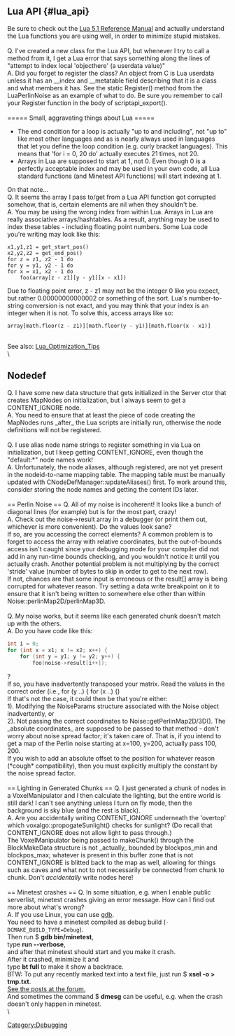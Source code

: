 ## Lua API {#lua_api}

Be sure to check out the [Lua 5.1 Reference Manual](http://www.lua.org/manual/5.1/manual.html) and actually understand the Lua functions you are using well, in order to minimize stupid mistakes.\
\
Q. I\'ve created a new class for the Lua API, but whenever I try to call a method from it, I get a Lua error that says something along the lines of \"attempt to index local \'objecthere\' (a userdata value)\"\
A. Did you forget to register the class? An object from C is Lua userdata unless it has an \_\_index and \_\_metatable field describing that it is a class and what members it has. See the static Register() method from the LuaPerlinNoise as an example of what to do. Be sure you remember to call your Register function in the body of scriptapi_export().\
\
===== Small, aggravating things about Lua =====

-   The end condition for a loop is actually \"up to and including\", not \"up to\" like most other languages and as is nearly always used in languages that let you define the loop condition (e.g. curly bracket languages). This means that \'for i = 0, 20 do\' actually executes 21 times, not 20.
-   Arrays in Lua are supposed to start at 1, not 0. Even though 0 is a perfectly acceptable index and may be used in your own code, all Lua standard functions (and Minetest API functions) will start indexing at 1.

On that note\...\
Q. It seems the array I pass to/get from a Lua API function got corrupted somehow, that is, certain elements are nil when they shouldn\'t be.\
A. You may be using the wrong index from within Lua. Arrays in Lua are really associative arrays/hashtables. As a result, anything may be used to index these tables - including floating point numbers. Some Lua code you\'re writing may look like this:

    x1,y1,z1 = get_start_pos()
    x2,y2,z2 = get_end_pos()
    for z = z1, z2 - 1 do
    for y = y1, y2 - 1 do
    for x = x1, x2 - 1 do
        foo(array[z - z1][y - y1][x - x1])

Due to floating point error, z - z1 may not be the integer 0 like you expect, but rather 0.00000000000002 or something of the sort. Lua\'s number-to-string conversion is not exact, and you may think that your index is an integer when it is not. To solve this, access arrays like so:

    array[math.floor(z - z1)][math.floor(y - y1)][math.floor(x - x1)]

\
See also: [Lua_Optimization_Tips](Lua_Optimization_Tips "wikilink")\
\

## Nodedef

Q. I have some new data structure that gets initialized in the Server ctor that creates MapNodes on initialization, but I always seem to get a CONTENT_IGNORE node.\
A. You need to ensure that at least the piece of code creating the MapNodes runs \_after\_ the Lua scripts are initially run, otherwise the node definitions will not be registered.\
\
Q. I use alias node name strings to register something in via Lua on initialization, but I keep getting CONTENT_IGNORE, even though the \"default:\*\" node names work!\
A. Unfortunately, the node aliases, although registered, are not yet present in the nodeid-to-name mapping table. The mapping table must be manually updated with CNodeDefManager::updateAliases() first. To work around this, consider storing the node names and getting the content IDs later.\
\
== Perlin Noise == Q. All of my noise is incoherent! It looks like a bunch of diagonal lines (for example) but is for the most part, crazy!\
A. Check out the noise-\>result array in a debugger (or print them out, whichever is more convenient). Do the values look sane?\
If so, are you accessing the correct elements? A common problem is to forget to access the array with relative coordinates, but the out-of-bounds access isn\'t caught since your debugging mode for your compiler did not add in any run-time bounds checking, and you wouldn\'t notice it until you actually crash. Another potential problem is not multiplying by the correct \'stride\' value (number of bytes to skip in order to get to the next row).\
If not, chances are that some input is erroneous or the result\[\] array is being corrupted for whatever reason. Try setting a data write breakpoint on it to ensure that it isn\'t being written to somewhere else other than within Noise::perlinMap2D/perlinMap3D.\
\
Q. My noise works, but it seems like each generated chunk doesn\'t match up with the others.\
A. Do you have code like this:

``` cpp
int i = 0;
for (int x = x1; x != x2; x++) {
    for (int y = y1; y != y2; y++) {
        foo(noise->result[i++]);
```

?\
If so, you have inadvertently transposed your matrix. Read the values in the correct order (i.e., for (y ..) { for (x ..) {)\
If that\'s not the case, it could then be that you\'re either:\
1). Modifying the NoiseParams structure associated with the Noise object inadvertently, or\
2). Not passing the correct coordinates to Noise::getPerlinMap2D/3D(). The \_absolute coordinates\_ are supposed to be passed to that method - don\'t worry about noise spread factor; it\'s taken care of. That is, if you intend to get a map of the Perlin noise starting at x=100, y=200, actually pass 100, 200.\
If you wish to add an absolute offset to the position for whatever reason (\*cough\* compatibility), then you must explicitly multiply the constant by the noise spread factor.\
\
== Lighting in Generated Chunks == Q. I just generated a chunk of nodes in a VoxelManipulator and I then calculate the lighting, but the entire world is still dark! I can\'t see anything unless I turn on fly mode, then the background is sky blue (and the rest is black).\
A. Are you accidentally writing CONTENT_IGNORE underneath the \'overtop\' which voxalgo::propogateSunlight() checks for sunlight? (Do recall that CONTENT_IGNORE does not allow light to pass through.)\
The VoxelManipulator being passed to makeChunk() through the BlockMakeData structure is not \_actually\_ bounded by blockpos_min and blockpos_max; whatever is present in this buffer zone that is not CONTENT_IGNORE is blitted back to the map as well, allowing for things such as caves and what not to not necessarily be connected from chunk to chunk. Don\'t *accidentally* write nodes here!\
\
== Minetest crashes == Q. In some situation, e.g. when I enable public serverlist, minetest crashes giving an error message. How can I find out more about what\'s wrong?\
A. If you use Linux, you can use [gdb](https://en.wikipedia.org/wiki/GNU_Debugger).\
You need to have a minetest compiled as debug build (`-DCMAKE_BUILD_TYPE=Debug`).\
Then run \$ **gdb bin/minetest**,\
type **run \--verbose**,\
and after that minetest should start and you make it crash.\
After it crashed, minimize it and\
type **bt full** to make it show a backtrace.\
BTW: To put any recently marked text into a text file, just run \$ **xsel -o \> tmp.txt**.\
[See the posts at the forum.](https://forum.minetest.net/viewtopic.php?p=203139#p203139)\
And sometimes the command \$ **dmesg** can be useful, e.g. when the crash doesn\'t only happen in minetest.\
\

[Category:Debugging](Category:Debugging "wikilink")
